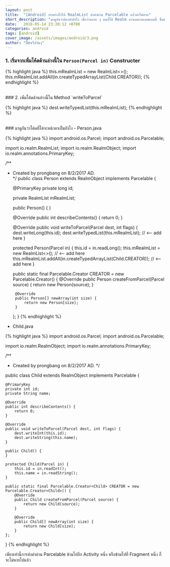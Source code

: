 ```yaml
---
layout: post
title:  "[Android] ทำอย่างไรให้ RealmList ส่งค่าผ่าน Parcelable แล้วค่าไม่หาย"
short_description: "มาดูกันว่าต้องทำยังไง เชื่อว่าหลาย ๆ คนที่ใช้ Realm อาจเคยเจอเคสแบบนี้ ซึ่งมันทำให้ปวดหัวเอาซะจริง ๆ"
date:   2018-05-14 23:20:12 +0700
categories: android
tags: [android]
cover_image: /assets/images/android/3.png
author: "Devไปวันๆ"
---
```


### 1. เริ่มจากเพื่มโค้ดด้านล่างนี้ใน `Person(Parcel in)` Constructer

{% highlight java %}
this.mRealmList = new RealmList<>();
this.mRealmList.addAll(in.createTypedArrayList(Child.CREATOR)); 
{% endhighlight %}

<br>
### 2. เพิ่มโค้ดด้านล่างนี้ใน Method `writeToParcel`

{% highlight java %}
dest.writeTypedList(this.mRealmList);
{% endhighlight %}

<br>
### มาดูกันว่าโค้ดที่ได้จะหน้าตาเป็นยังไง
- Person.java

{% highlight java %}
import android.os.Parcel;
import android.os.Parcelable;

import io.realm.RealmList;
import io.realm.RealmObject;
import io.realm.annotations.PrimaryKey;

/**   
 * Created by prongbang on 8/2/2017 AD.   
 */
public class Person extends RealmObject implements Parcelable {

    @PrimaryKey
    private long id;

    private RealmList<Child> mRealmList;

    public Person() { }

    @Override
    public int describeContents() {
        return 0;
    }

    @Override
    public void writeToParcel(Parcel dest, int flags) {
        dest.writeLong(this.id);
        dest.writeTypedList(this.mRealmList); // <-- add here
    }

    protected Person(Parcel in) {
        this.id = in.readLong();
        this.mRealmList = new RealmList<>();  // <-- add here
        this.mRealmList.addAll(in.createTypedArrayList(Child.CREATOR)); // <-- add here
    }

    public static final Parcelable.Creator<Person> CREATOR = new Parcelable.Creator<Person>() {
        @Override
        public Person createFromParcel(Parcel source) {
            return new Person(source);
        }

        @Override
        public Person[] newArray(int size) {
            return new Person[size];
        }
    };
}
{% endhighlight %}

- Child.java

{% highlight java %}
import android.os.Parcel;
import android.os.Parcelable;

import io.realm.RealmObject;
import io.realm.annotations.PrimaryKey;

/**
 * Created by prongbang on 8/2/2017 AD.
 */

public class Child extends RealmObject implements Parcelable {

    @PrimaryKey
    private int id;
    private String name;

    @Override
    public int describeContents() {
        return 0;
    }

    @Override
    public void writeToParcel(Parcel dest, int flags) {
        dest.writeInt(this.id);
        dest.writeString(this.name);
    }

    public Child() {
    }

    protected Child(Parcel in) {
        this.id = in.readInt();
        this.name = in.readString();
    }

    public static final Parcelable.Creator<Child> CREATOR = new Parcelable.Creator<Child>() {
        @Override
        public Child createFromParcel(Parcel source) {
            return new Child(source);
        }

        @Override
        public Child[] newArray(int size) {
            return new Child[size];
        }
    };
}
{% endhighlight %}

 เพียงเท่านี้การส่งค่าผ่าน Parcelable ข้านไปอีก Activity หนึ่ง หรือข้ามไปที่ Fragment หนึ่ง ก็จะไม่หายไปแล้ว

